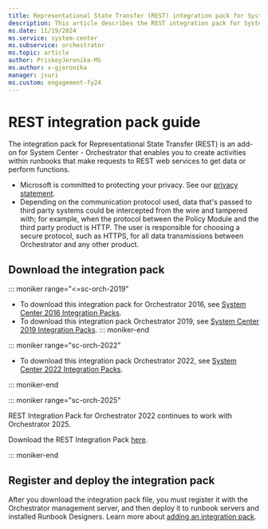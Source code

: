 ```yaml
---
title: Representational State Transfer (REST) integration pack for System Center - Orchestrator
description: This article describes the REST integration pack for System Center - Orchestrator.
ms.date: 11/19/2024
ms.service: system-center
ms.subservice: orchestrator
ms.topic: article
author: PriskeyJeronika-MS
ms.author: v-gjeronika
manager: jsuri
ms.custom: engagement-fy24
---
```


# REST integration pack guide

The integration pack for Representational State Transfer (REST) is an add-on for System Center - Orchestrator that enables you to create activities within runbooks that make requests to REST web services to get data or perform functions.

- Microsoft is committed to protecting your privacy. See our [privacy statement](https://www.microsoft.com/privacystatement/EnterpriseDev/default.aspx).
- Depending on the communication protocol used, data that's passed to third party systems could be intercepted from the wire and tampered with; for example, when the protocol between the Policy Module and the third party product is HTTP. The user is responsible for choosing a secure protocol, such as HTTPS, for all data transmissions between Orchestrator and any other product.

## Download the integration pack

::: moniker range="<=sc-orch-2019"
- To download this integration pack for Orchestrator 2016, see [System Center 2016  Integration Packs](https://www.microsoft.com/download/details.aspx?id=54098).
- To download this integration pack Orchestrator 2019, see [System Center 2019 Integration Packs](https://www.microsoft.com/download/details.aspx?id=58111&WT.mc_id=rss_alldownloads_all).
::: moniker-end

::: moniker range="sc-orch-2022"

- To download this integration pack Orchestrator 2022, see [System Center 2022 Integration Packs](https://www.microsoft.com/download/details.aspx?id=104337).

::: moniker-end

::: moniker range="sc-orch-2025"

REST Integration Pack for Orchestrator 2022 continues to work with Orchestrator 2025.

Download the REST Integration Pack [here](https://www.microsoft.com/download/details.aspx?id=104337).

::: moniker-end

## Register and deploy the integration pack

After you download the integration pack file, you must register it with the Orchestrator management server, and then deploy it to runbook servers and installed Runbook Designers. Learn more about [adding an integration pack](how-to-add-an-integration-pack.md).
